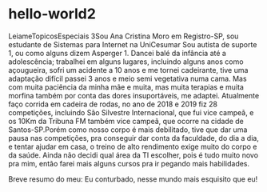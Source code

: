 # hello-world2
LeiameTopicosEspeciais
3Sou Ana Cristina Moro em Registro-SP, sou estudante de Sistemas para Internet na UniCesumar 
Sou autista de suporte 1, ou como alguns dizem Asperger 1.
Dancei balé da infância até a adolescência; trabalhei em alguns lugares, incluindo alguns anos como açougueira, sofri um acidente a 10 anos e me tornei cadeirante, tive uma adaptação difícil passei 3 anos e meio semi vegetativa numa cama.
Mas com muita paciência da minha mãe e muita, mas muita terapias e muita morfina também por conta das dores insuportáveis, me adaptei.
Atualmente faço corrida em cadeira de rodas, no ano de 2018 e 2019 fiz 28 competições, incluindo São Silvestre Internacional, que fui vice campeã, e os 10Km da Tribuna FM também vice campeã, que ocorre na cidade de Santos-SP.Porém como nosso corpo é mais debilitado, tive que dar uma pausa nas competições, pra conseguir dar conta da faculdade, do dia a dia, e tentar ajudar em casa, o treino de alto rendimento exige muito do corpo e da saúde.
Ainda não decidi qual área da TI escolher, pois é tudo muito novo pra mim, então farei mais alguns cursos pra ir pegando mais habilidades.

Breve resumo do meu: Eu conturbado, nesse mundo mais esquisito que eu!
